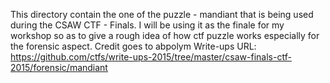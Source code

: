 This directory contain the one of the puzzle - mandiant that is being used during the CSAW CTF - Finals. 
I will be using it as the finale for my workshop so as to give a rough idea of how ctf puzzle works especially for the forensic aspect.
Credit goes to abpolym
Write-ups URL:
https://github.com/ctfs/write-ups-2015/tree/master/csaw-finals-ctf-2015/forensic/mandiant

